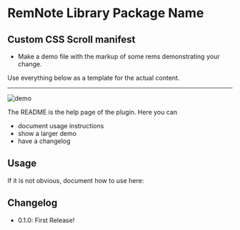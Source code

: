 # RemNote Library Package Name

## Custom CSS Scroll manifest

- Make a demo file with the markup of some rems demonstrating your change.

Use everything below as a template for the actual content.

<hr>

![demo](./thumb.png)

The README is the help page of the plugin. Here you can

- document usage instructions
- show a larger demo
- have a changelog

## Usage

If it is not obvious, document how to use here:

## Changelog

- 0.1.0: First Release!